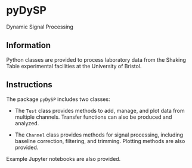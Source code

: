 # pyDySP

Dynamic Signal Processing

## Information

Python classes are provided to process laboratory data from the Shaking Table experimental facilities at the University of Bristol.

## Instructions

The package `pyDySP` includes two classes:

- The `Test` class provides methods to add, manage, and plot data from multiple channels. Transfer functions can also be produced and analyzed.

- The `Channel` class provides methods for signal processing, including baseline correction, filtering, and trimming. Plotting methods are also provided.

Example Jupyter notebooks are also provided.